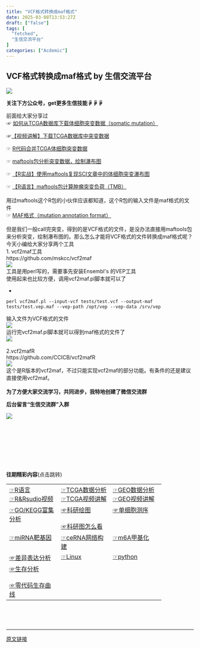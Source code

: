 ```yaml
---
title: "VCF格式转换成maf格式"
date: 2025-03-08T13:53:27Z
draft: ["false"]
tags: [
  "fetched",
  "生信交流平台"
]
categories: ["Acdemic"]
---
```

VCF格式转换成maf格式 by 生信交流平台
------
<div><p><span leaf=""><img data-backh="188" data-backw="574" data-before-oversubscription-url="https://mmbiz.qpic.cn/mmbiz_gif/nZw6FoVHqJbhdN6aMwuR9wQdBJic0I1v3nqo7Pb7PD6lcmPI4jsT6OpXfLybg3ic5wDsce6LjFxia4ZKVunI6kcsg/640?wx_fmt=gif" data-ratio="0.3275862068965517" data-src="https://mmbiz.qpic.cn/mmbiz_gif/nZw6FoVHqJbhdN6aMwuR9wQdBJic0I1v3nqo7Pb7PD6lcmPI4jsT6OpXfLybg3ic5wDsce6LjFxia4ZKVunI6kcsg/640?wx_fmt=gif" data-type="gif" data-w="638" src="https://mmbiz.qpic.cn/mmbiz_gif/nZw6FoVHqJbhdN6aMwuR9wQdBJic0I1v3nqo7Pb7PD6lcmPI4jsT6OpXfLybg3ic5wDsce6LjFxia4ZKVunI6kcsg/640?wx_fmt=gif"></span></p><p><span><strong><span leaf="">关注下方公众号，get更多生信技能☟☟☟</span></strong></span></p><section><span leaf=""><mp-common-profile data-pluginname="mpprofile" data-nickname="生信交流平台" data-alias="bifxplatform" data-from="0" data-headimg="http://mmbiz.qpic.cn/mmbiz_png/nZw6FoVHqJYEygibUYdes2QW53MEDjeVDvt0c90QD97gTaP89zXibPq5H8JpGNxvggYN1ZlHEhkyu7gjPgUUx9Ew/0?wx_fmt=png" data-signature="生信博士，分享生信知识，交流学习和工作中get的生信技能。提供一个学习和交流生信的平台。" data-id="MzI4ODE0NTE3OA==" data-is_biz_ban="0"></mp-common-profile></span></section><section><span leaf="">前面给大家分享过</span></section><section><span><span leaf="" data-pm-slice='1 1 ["para",{"tagName":"section","attributes":{"style":"text-align: left;line-height: normal;margin-top: 0px;margin-bottom: 0px;"},"namespaceURI":"http://www.w3.org/1999/xhtml"},"node",{"tagName":"span","attributes":{"style":"color: rgb(34, 34, 34);font-family: system-ui, -apple-system, BlinkMacSystemFont, \"Helvetica Neue\", \"PingFang SC\", \"Hiragino Sans GB\", \"Microsoft YaHei UI\", \"Microsoft YaHei\", Arial, sans-serif;letter-spacing: 0.544px;background-color: rgb(255, 255, 255);"},"namespaceURI":"http://www.w3.org/1999/xhtml"}]'>☞ </span></span><span leaf=""><a href="http://mp.weixin.qq.com/s?__biz=MzI4ODE0NTE3OA==&amp;mid=2649224023&amp;idx=1&amp;sn=23dcb5d1c3a0d2243156f6c783216b9c&amp;chksm=f3d1b922c4a630341dfba00cc1bb32fe07e8b7bc0758c08be4132063211f6b1bfc9505d9bfec&amp;scene=21#wechat_redirect" textvalue="如何从TCGA数据库下载体细胞突变数据（somatic mutation）" data-itemshowtype="0" target="_blank" linktype="text" data-linktype="2">如何从TCGA数据库下载体细胞突变数据（somatic mutation）</a></span></section><p><span><span leaf="">☞<a href="http://mp.weixin.qq.com/s?__biz=MzI4ODE0NTE3OA==&amp;mid=2649224257&amp;idx=1&amp;sn=34cebb9d5ec5dc603d964b5efc872ead&amp;chksm=f3d1be34c4a637227a862f77310178a6f039414f88736897c471160da0f7da62ed4249ad62fa&amp;scene=21#wechat_redirect" textvalue="【视频讲解】下载TCGA数据库中突变数据" data-itemshowtype="5" target="_blank" linktype="text" data-linktype="2">【视频讲解】下载TCGA数据库中突变数据</a></span></span></p><p><span><span leaf="">☞ <a href="http://mp.weixin.qq.com/s?__biz=MzI4ODE0NTE3OA==&amp;mid=2649224073&amp;idx=1&amp;sn=52e0f1ded36ad7521ecb733839bad02b&amp;chksm=f3d1b9fcc4a630ea46edc7a7947f5303693709af0644a03fcab65142823ba6a23d8abe21717f&amp;scene=21#wechat_redirect" textvalue="R代码合并TCGA体细胞突变数据" data-itemshowtype="0" target="_blank" linktype="text" data-linktype="2">R代码合并TCGA体细胞突变数据</a></span></span></p><p><span><span><span leaf="">☞ <a href="http://mp.weixin.qq.com/s?__biz=MzI4ODE0NTE3OA==&amp;mid=2649224107&amp;idx=1&amp;sn=2f71693371fce7c6297ec3e2829d2cab&amp;chksm=f3d1b9dec4a630c8b3df86154c8921e206c432b3b09d47e34f663af4f145da3d5a9c4f7cb9fc&amp;scene=21#wechat_redirect" textvalue="maftools包分析突变数据，绘制瀑布图" data-itemshowtype="0" target="_blank" linktype="text" data-linktype="2">maftools包分析突变数据，绘制瀑布图</a></span></span></span></p><p><span><span><span leaf="">☞ <a href="http://mp.weixin.qq.com/s?__biz=MzI4ODE0NTE3OA==&amp;mid=2649224469&amp;idx=1&amp;sn=8283f09e6f683674eaa1b9f9202d473a&amp;chksm=f3d1bf60c4a6367611108f14d0af1fd30965d52db12c3b2400fc5825658568256525b4a047a6&amp;scene=21#wechat_redirect" textvalue="【R实战】使用maftools复现SCI文章中的体细胞突变瀑布图" data-itemshowtype="0" target="_blank" linktype="text" data-linktype="2">【R实战】使用maftools复现SCI文章中的体细胞突变瀑布图</a></span></span></span></p><section><span><span leaf="" data-pm-slice='1 1 ["para",null,"node",{"tagName":"span","attributes":{"style":"color: rgb(34, 34, 34);font-family: system-ui, -apple-system, BlinkMacSystemFont, \"Helvetica Neue\", \"PingFang SC\", \"Hiragino Sans GB\", \"Microsoft YaHei UI\", \"Microsoft YaHei\", Arial, sans-serif;letter-spacing: 0.544px;background-color: rgb(255, 255, 255);"},"namespaceURI":"http://www.w3.org/1999/xhtml"}]'>☞ <a href="https://mp.weixin.qq.com/s?__biz=MzI4ODE0NTE3OA==&amp;mid=2649224925&amp;idx=1&amp;sn=5a19deba6d7824ab6d6ee6e75fa340de&amp;scene=21#wechat_redirect" textvalue="【R语言】maftools包计算肿瘤突变负荷（TMB）" data-itemshowtype="0" target="_blank" linktype="text" data-linktype="2">【R语言】maftools包计算肿瘤突变负荷（TMB）</a></span></span></section><section><span leaf=""><br></span></section><section><span leaf="">用过maftools这个R包的小伙伴应该都知道，这个R包的输入文件是maf格式的文件</span></section><section><span><span leaf="" data-pm-slice='1 1 ["para",{"tagName":"section","attributes":{},"namespaceURI":"http://www.w3.org/1999/xhtml"},"node",{"tagName":"span","attributes":{"style":"color: rgb(34, 34, 34);font-family: system-ui, -apple-system, BlinkMacSystemFont, \"Helvetica Neue\", \"PingFang SC\", \"Hiragino Sans GB\", \"Microsoft YaHei UI\", \"Microsoft YaHei\", Arial, sans-serif;letter-spacing: 0.544px;background-color: rgb(255, 255, 255);"},"namespaceURI":"http://www.w3.org/1999/xhtml"}]'>☞ <a href="http://mp.weixin.qq.com/s?__biz=MzI4ODE0NTE3OA==&amp;mid=2649224073&amp;idx=2&amp;sn=2cf92ed3b82082b5e3add086e7d5db0d&amp;chksm=f3d1b9fcc4a630ea0684444713ac15a1b674c422ce630f20495876b11f41204570ace1eceecd&amp;scene=21#wechat_redirect" textvalue="MAF格式（mutation annotation format）" data-itemshowtype="0" target="_blank" linktype="text" data-linktype="2">MAF格式（mutation annotation format）</a></span></span></section><section><span><span leaf="" data-pm-slice='1 1 ["para",{"tagName":"section","attributes":{},"namespaceURI":"http://www.w3.org/1999/xhtml"},"node",{"tagName":"span","attributes":{"style":"color: rgb(34, 34, 34);font-family: system-ui, -apple-system, BlinkMacSystemFont, \"Helvetica Neue\", \"PingFang SC\", \"Hiragino Sans GB\", \"Microsoft YaHei UI\", \"Microsoft YaHei\", Arial, sans-serif;letter-spacing: 0.544px;background-color: rgb(255, 255, 255);"},"namespaceURI":"http://www.w3.org/1999/xhtml"}]'><br></span></span></section><section><span><span leaf="" data-pm-slice='1 1 ["para",{"tagName":"section","attributes":{},"namespaceURI":"http://www.w3.org/1999/xhtml"},"node",{"tagName":"span","attributes":{"style":"color: rgb(34, 34, 34);font-family: system-ui, -apple-system, BlinkMacSystemFont, \"Helvetica Neue\", \"PingFang SC\", \"Hiragino Sans GB\", \"Microsoft YaHei UI\", \"Microsoft YaHei\", Arial, sans-serif;letter-spacing: 0.544px;background-color: rgb(255, 255, 255);"},"namespaceURI":"http://www.w3.org/1999/xhtml"}]'>但是我们一般call完突变，得到的是VCF格式的文件，是没办法直接用maftools包来分析突变，绘制瀑布图的。那么怎么才能将VCF格式的文件转换成maf格式呢？今天小编给大家分享两个工具</span></span></section><section><span><span leaf="" data-pm-slice='1 1 ["para",{"tagName":"section","attributes":{},"namespaceURI":"http://www.w3.org/1999/xhtml"},"node",{"tagName":"span","attributes":{"style":"color: rgb(34, 34, 34);font-family: system-ui, -apple-system, BlinkMacSystemFont, \"Helvetica Neue\", \"PingFang SC\", \"Hiragino Sans GB\", \"Microsoft YaHei UI\", \"Microsoft YaHei\", Arial, sans-serif;letter-spacing: 0.544px;background-color: rgb(255, 255, 255);"},"namespaceURI":"http://www.w3.org/1999/xhtml"}]'>1. vcf2maf工具</span></span></section><section><span><span leaf="">https://github.com/mskcc/vcf2maf</span></span></section><section nodeleaf=""><img data-src="https://mmbiz.qpic.cn/mmbiz_png/nZw6FoVHqJadgELCkNhPIc1fsZpC16U84eVahxr9udiccC42dE22xldlIibBnmILWl1Nia1LQhE9JW2yZ6GMJzw5A/640?wx_fmt=png&amp;from=appmsg" data-ratio="0.5667600373482726" data-s="300,640" data-type="png" data-w="1071" type="block" data-imgfileid="501751277" src="https://mmbiz.qpic.cn/mmbiz_png/nZw6FoVHqJadgELCkNhPIc1fsZpC16U84eVahxr9udiccC42dE22xldlIibBnmILWl1Nia1LQhE9JW2yZ6GMJzw5A/640?wx_fmt=png&amp;from=appmsg"></section><section><span leaf="">工具是用perl写的，需要事先安装</span><span leaf="">Ensembl's 的VEP</span><span leaf="">工具</span></section><section><span leaf="">使用起来也比较方便，调用vcf2maf.pl脚本就可以了</span></section><section><ul><li></ul><pre data-lang="bash"><code><span leaf="">perl vcf2maf.pl --input-vcf tests/test.vcf --output-maf tests/test.vep.maf --vep-path /opt/vep --vep-data /srv/vep</span></code></pre></section><section><span leaf="">输入文件为VCF格式的文件</span></section><section nodeleaf=""><img data-src="https://mmbiz.qpic.cn/mmbiz_png/nZw6FoVHqJadgELCkNhPIc1fsZpC16U8BM9vL01fzvWibSIvnpDVGkKVNafkyRdEkMJmPPzV1GxKyOdD1npewfA/640?wx_fmt=png&amp;from=appmsg" data-ratio="0.4479254868755292" data-s="300,640" data-type="png" data-w="1181" type="block" data-imgfileid="501751278" src="https://mmbiz.qpic.cn/mmbiz_png/nZw6FoVHqJadgELCkNhPIc1fsZpC16U8BM9vL01fzvWibSIvnpDVGkKVNafkyRdEkMJmPPzV1GxKyOdD1npewfA/640?wx_fmt=png&amp;from=appmsg"></section><section><span leaf="">运行完</span><span leaf="" data-pm-slice='1 1 ["para",{"tagName":"section","attributes":{"style":"white-space: normal;margin-bottom: 0px;"},"namespaceURI":"http://www.w3.org/1999/xhtml"}]'>vcf2maf.pl脚本就可以得到maf格式的文件了</span></section><section nodeleaf=""><img data-src="https://mmbiz.qpic.cn/mmbiz_png/nZw6FoVHqJadgELCkNhPIc1fsZpC16U8BM9vL01fzvWibSIvnpDVGkKVNafkyRdEkMJmPPzV1GxKyOdD1npewfA/640?wx_fmt=png&amp;from=appmsg" data-ratio="0.4479254868755292" data-s="300,640" data-type="png" data-w="1181" type="block" data-imgfileid="501751279" src="https://mmbiz.qpic.cn/mmbiz_png/nZw6FoVHqJadgELCkNhPIc1fsZpC16U8BM9vL01fzvWibSIvnpDVGkKVNafkyRdEkMJmPPzV1GxKyOdD1npewfA/640?wx_fmt=png&amp;from=appmsg"></section><section><span leaf="" data-pm-slice='1 1 ["para",{"tagName":"section","attributes":{"style":"white-space: normal;margin-bottom: 0px;"},"namespaceURI":"http://www.w3.org/1999/xhtml"}]'><br></span></section><section><span leaf="">2.</span><span leaf="">vcf2mafR</span></section><section><span leaf="">https://github.com/CCICB/vcf2mafR</span></section><section nodeleaf=""><img data-src="https://mmbiz.qpic.cn/mmbiz_png/nZw6FoVHqJadgELCkNhPIc1fsZpC16U8EGfnBLqFAeQyexib2GOUCttPH2rvpMeicBFq4ClcCwJCwmkocaxnwPhA/640?wx_fmt=png&amp;from=appmsg" data-ratio="0.32682926829268294" data-s="300,640" data-type="png" data-w="1025" type="block" data-imgfileid="501751280" src="https://mmbiz.qpic.cn/mmbiz_png/nZw6FoVHqJadgELCkNhPIc1fsZpC16U8EGfnBLqFAeQyexib2GOUCttPH2rvpMeicBFq4ClcCwJCwmkocaxnwPhA/640?wx_fmt=png&amp;from=appmsg"></section><section><span leaf="">这个是R版本的vcf2maf，不过只能实现vcf2maf的部分功能。有条件的还是建议直接使用vcf2maf。</span></section><section><span leaf=""><br></span></section><section><span><strong><span leaf="">为了方便大家交流学习，共同进步，我特地创建了微信交流群</span></strong></span></section><p><strong><strong><span leaf="">后台留言“生信交流群”入群</span></strong></strong></p><p><span leaf=""><img data-src="https://mmbiz.qpic.cn/mmbiz_png/nZw6FoVHqJYl4iawvPeN2mTbn453e4egk08ZiasvINASHMklicibibWOj9bGYcICthABaIM44WcwictaATVFJQ3BoKLg/640?wx_fmt=png&amp;from=appmsg" data-ratio="0.4050420168067227" data-s="300,640" data-type="png" data-w="595" src="https://mmbiz.qpic.cn/mmbiz_png/nZw6FoVHqJYl4iawvPeN2mTbn453e4egk08ZiasvINASHMklicibibWOj9bGYcICthABaIM44WcwictaATVFJQ3BoKLg/640?wx_fmt=png&amp;from=appmsg"></span></p><p><span leaf=""><br></span></p><section powered-by="xiumi.us"><span leaf=""><br></span></section><section powered-by="xiumi.us"><p><span leaf=""><br></span></p></section><p><span leaf=""><br></span></p><section powered-by="xiumi.us"><p><span><strong><span leaf="">往期精彩内容</span></strong></span><span><span leaf="">(点击跳转)</span></span><span></span></p></section><section powered-by="xiumi.us"><table><tbody><tr><td data-colwidth="123" width="123" valign="top"><section><span><span><span leaf=""><a href="https://mp.weixin.qq.com/mp/appmsgalbum?__biz=MzI4ODE0NTE3OA==&amp;action=getalbum&amp;album_id=1341421068984172544#wechat_redirect" textvalue="R语言" target="_blank" linktype="text" data-linktype="2">☞</a></span></span><span leaf=""><a href="https://mp.weixin.qq.com/mp/appmsgalbum?__biz=MzI4ODE0NTE3OA==&amp;action=getalbum&amp;album_id=1341421068984172544#wechat_redirect" textvalue="R语言" target="_blank" linktype="text" data-linktype="2">R语言</a></span></span></section><section><span><span leaf=""><a href="https://mp.weixin.qq.com/mp/appmsgalbum?__biz=MzI4ODE0NTE3OA==&amp;action=getalbum&amp;album_id=1341421068984172544#wechat_redirect" textvalue="R语言" target="_blank" linktype="text" data-linktype="2">☞</a></span></span><span><span leaf=""><a href="https://mp.weixin.qq.com/mp/appmsgalbum?__biz=MzI4ODE0NTE3OA==&amp;action=getalbum&amp;album_id=1587931358163730433#wechat_redirect" textvalue="R&amp;Rsudio视频" target="_blank" linktype="text" data-linktype="2">R&amp;Rsudio视频</a></span></span></section></td><td data-colwidth="123" width="123" valign="top"><section><span><span leaf=""><a href="https://mp.weixin.qq.com/mp/appmsgalbum?__biz=MzI4ODE0NTE3OA==&amp;action=getalbum&amp;album_id=1341421068984172544#wechat_redirect" textvalue="R语言" target="_blank" linktype="text" data-linktype="2">☞</a></span></span><span><span leaf=""><a href="https://mp.weixin.qq.com/mp/appmsgalbum?__biz=MzI4ODE0NTE3OA==&amp;action=getalbum&amp;album_id=1753096826628440072#wechat_redirect" textvalue="TCGA数据分析" target="_blank" linktype="text" data-linktype="2">TCGA数据分析</a></span></span></section><section><span><span leaf=""><a href="https://mp.weixin.qq.com/mp/appmsgalbum?__biz=MzI4ODE0NTE3OA==&amp;action=getalbum&amp;album_id=1341421068984172544#wechat_redirect" textvalue="R语言" target="_blank" linktype="text" data-linktype="2">☞</a></span></span><span><span leaf=""><a href="https://mp.weixin.qq.com/mp/appmsgalbum?__biz=MzI4ODE0NTE3OA==&amp;action=getalbum&amp;album_id=1587941925645549568#wechat_redirect" textvalue="TCGA视频讲解" target="_blank" linktype="text" data-linktype="2">TCGA视频讲解</a></span></span></section></td><td data-colwidth="123" width="123" valign="top"><section><span><span leaf=""><a href="https://mp.weixin.qq.com/mp/appmsgalbum?__biz=MzI4ODE0NTE3OA==&amp;action=getalbum&amp;album_id=1341421068984172544#wechat_redirect" textvalue="R语言" target="_blank" linktype="text" data-linktype="2">☞</a></span></span><span><span leaf=""><a href="https://mp.weixin.qq.com/mp/appmsgalbum?__biz=MzI4ODE0NTE3OA==&amp;action=getalbum&amp;album_id=1777690989290160137#wechat_redirect" textvalue="GEO数据分析" target="_blank" linktype="text" data-linktype="2">GEO数据分析</a></span></span></section><section><span><span leaf=""><a href="https://mp.weixin.qq.com/mp/appmsgalbum?__biz=MzI4ODE0NTE3OA==&amp;action=getalbum&amp;album_id=1341421068984172544#wechat_redirect" textvalue="R语言" target="_blank" linktype="text" data-linktype="2">☞</a></span></span><span><span leaf=""><a href="https://mp.weixin.qq.com/mp/appmsgalbum?__biz=MzI4ODE0NTE3OA==&amp;action=getalbum&amp;album_id=1764701291676532746#wechat_redirect" textvalue="GEO视频讲解" target="_blank" linktype="text" data-linktype="2">GEO视频讲解</a></span></span></section></td></tr><tr><td data-colwidth="123" width="123" valign="top"><section><span><span leaf=""><a href="https://mp.weixin.qq.com/mp/appmsgalbum?__biz=MzI4ODE0NTE3OA==&amp;action=getalbum&amp;album_id=1341421068984172544#wechat_redirect" textvalue="R语言" target="_blank" linktype="text" data-linktype="2">☞</a></span></span><span><span leaf=""><a href="https://mp.weixin.qq.com/mp/appmsgalbum?__biz=MzI4ODE0NTE3OA==&amp;action=getalbum&amp;album_id=1919787265644396545#wechat_redirect" textvalue="GO/KEGG富集分析" target="_blank" linktype="text" data-linktype="2">GO/KEGG富集分析</a></span></span></section></td><td data-colwidth="123" width="123" valign="top"><span><span leaf=""><a href="https://mp.weixin.qq.com/mp/appmsgalbum?__biz=MzI4ODE0NTE3OA==&amp;action=getalbum&amp;album_id=1341421068984172544#wechat_redirect" textvalue="R语言" target="_blank" linktype="text" data-linktype="2">☞</a></span></span><span><span leaf=""><a href="https://mp.weixin.qq.com/mp/appmsgalbum?__biz=MzI4ODE0NTE3OA==&amp;action=getalbum&amp;album_id=1686378508752617479#wechat_redirect" textvalue="科研绘图" target="_blank" linktype="text" data-linktype="2">科研绘图</a></span></span><section><span leaf=""><br></span><span><span leaf=""><a href="https://mp.weixin.qq.com/mp/appmsgalbum?__biz=MzI4ODE0NTE3OA==&amp;action=getalbum&amp;album_id=1341421068984172544#wechat_redirect" textvalue="R语言" target="_blank" linktype="text" data-linktype="2">☞</a></span></span><span><span leaf=""><a href="https://mp.weixin.qq.com/mp/appmsgalbum?__biz=MzI4ODE0NTE3OA==&amp;action=getalbum&amp;album_id=1664687332270112771#wechat_redirect" textvalue="科研图怎么看" target="_blank" linktype="text" data-linktype="2">科研图怎么看</a></span></span></section></td><td data-colwidth="123" width="123" valign="top"><span><span leaf=""><a href="https://mp.weixin.qq.com/mp/appmsgalbum?__biz=MzI4ODE0NTE3OA==&amp;action=getalbum&amp;album_id=1341421068984172544#wechat_redirect" textvalue="R语言" target="_blank" linktype="text" data-linktype="2">☞</a></span></span><span><span leaf=""><a href="https://mp.weixin.qq.com/mp/appmsgalbum?__biz=MzI4ODE0NTE3OA==&amp;action=getalbum&amp;album_id=1353048882263015424#wechat_redirect" textvalue="单细胞测序" target="_blank" linktype="text" data-linktype="2">单细胞测序</a></span></span></td></tr><tr><td data-colwidth="123" width="123" valign="top"><span><span leaf=""><a href="https://mp.weixin.qq.com/mp/appmsgalbum?__biz=MzI4ODE0NTE3OA==&amp;action=getalbum&amp;album_id=1341421068984172544#wechat_redirect" textvalue="R语言" target="_blank" linktype="text" data-linktype="2">☞</a></span></span><span><span leaf=""><a href="https://mp.weixin.qq.com/mp/appmsgalbum?__biz=MzI4ODE0NTE3OA==&amp;action=getalbum&amp;album_id=1612054102262251523#wechat_redirect" textvalue="miRNA靶基因" target="_blank" linktype="text" data-linktype="2">miRNA靶基因</a></span></span></td><td data-colwidth="123" width="123" valign="top"><span><span leaf=""><a href="https://mp.weixin.qq.com/mp/appmsgalbum?__biz=MzI4ODE0NTE3OA==&amp;action=getalbum&amp;album_id=1341421068984172544#wechat_redirect" textvalue="R语言" target="_blank" linktype="text" data-linktype="2">☞</a></span></span><span><span leaf=""><a href="https://mp.weixin.qq.com/mp/appmsgalbum?__biz=MzI4ODE0NTE3OA==&amp;action=getalbum&amp;album_id=1861869103813066756#wechat_redirect" textvalue="ceRNA网络构建" target="_blank" linktype="text" data-linktype="2">ceRNA网络构建</a></span></span></td><td data-colwidth="123" width="123" valign="top"><span><span leaf=""><a href="https://mp.weixin.qq.com/mp/appmsgalbum?__biz=MzI4ODE0NTE3OA==&amp;action=getalbum&amp;album_id=1341421068984172544#wechat_redirect" textvalue="R语言" target="_blank" linktype="text" data-linktype="2">☞</a></span></span><span><span leaf=""><a href="https://mp.weixin.qq.com/mp/appmsgalbum?__biz=MzI4ODE0NTE3OA==&amp;action=getalbum&amp;album_id=1645851265026850824#wechat_redirect" textvalue="m6A甲基化" target="_blank" linktype="text" data-linktype="2">m6A甲基化</a></span></span></td></tr><tr><td data-colwidth="123" width="123" valign="top"><span><span leaf=""><a href="https://mp.weixin.qq.com/mp/appmsgalbum?__biz=MzI4ODE0NTE3OA==&amp;action=getalbum&amp;album_id=1341421068984172544#wechat_redirect" textvalue="R语言" target="_blank" linktype="text" data-linktype="2">☞</a></span></span><span><span leaf=""><a href="https://mp.weixin.qq.com/mp/appmsgalbum?__biz=MzI4ODE0NTE3OA==&amp;action=getalbum&amp;album_id=1800390113982513153#wechat_redirect" textvalue="差异表达分析" target="_blank" linktype="text" data-linktype="2">差异表达分析</a></span></span></td><td data-colwidth="123" width="123" valign="top"><span><span leaf=""><a href="https://mp.weixin.qq.com/mp/appmsgalbum?__biz=MzI4ODE0NTE3OA==&amp;action=getalbum&amp;album_id=1341421068984172544#wechat_redirect" textvalue="R语言" target="_blank" linktype="text" data-linktype="2">☞</a></span></span><span><span leaf=""><a href="https://mp.weixin.qq.com/mp/appmsgalbum?__biz=MzI4ODE0NTE3OA==&amp;action=getalbum&amp;album_id=1861875000132075521#wechat_redirect" textvalue="Linux" target="_blank" linktype="text" data-linktype="2">Linux</a></span></span></td><td data-colwidth="123" width="123" valign="top"><span><span leaf=""><a href="https://mp.weixin.qq.com/mp/appmsgalbum?__biz=MzI4ODE0NTE3OA==&amp;action=getalbum&amp;album_id=1341421068984172544#wechat_redirect" textvalue="R语言" target="_blank" linktype="text" data-linktype="2">☞</a></span></span><span><span leaf=""><a href="https://mp.weixin.qq.com/mp/appmsgalbum?__biz=MzI4ODE0NTE3OA==&amp;action=getalbum&amp;album_id=1345837080034852866#wechat_redirect" textvalue="python" target="_blank" linktype="text" data-linktype="2">python</a></span></span></td></tr><tr><td data-colwidth="123" width="123" valign="top"><span><span leaf=""><a href="https://mp.weixin.qq.com/mp/appmsgalbum?__biz=MzI4ODE0NTE3OA==&amp;action=getalbum&amp;album_id=1341421068984172544#wechat_redirect" textvalue="R语言" target="_blank" linktype="text" data-linktype="2">☞</a></span></span><span><span leaf=""><a href="https://mp.weixin.qq.com/mp/appmsgalbum?__biz=MzI4ODE0NTE3OA==&amp;action=getalbum&amp;album_id=2459967289002475524#wechat_redirect" textvalue="生存分析" target="_blank" linktype="text" data-linktype="2">生存分析</a></span></span><section><span leaf=""><br></span><span><span leaf=""><a href="https://mp.weixin.qq.com/mp/appmsgalbum?__biz=MzI4ODE0NTE3OA==&amp;action=getalbum&amp;album_id=1341421068984172544#wechat_redirect" textvalue="R语言" target="_blank" linktype="text" data-linktype="2">☞</a></span></span><span><span leaf=""><a href="https://mp.weixin.qq.com/mp/appmsgalbum?__biz=MzI4ODE0NTE3OA==&amp;action=getalbum&amp;album_id=1679232720675110916#wechat_redirect" textvalue="零代码生存曲线" target="_blank" linktype="text" data-linktype="2">零代码生存曲线</a></span></span></section></td><td data-colwidth="123" width="123" valign="top"><section><span leaf=""><br></span></section></td><td data-colwidth="123" width="123" valign="top"><section><span leaf=""><br></span></section></td></tr></tbody></table><p><span leaf=""><br></span></p></section><section><span leaf=""><br></span></section><p><mp-style-type data-value="10000"></mp-style-type></p></div>  
<hr>
<a href="https://mp.weixin.qq.com/s/7Ehp6TE2zAnHha4_Zi-cxg",target="_blank" rel="noopener noreferrer">原文链接</a>
